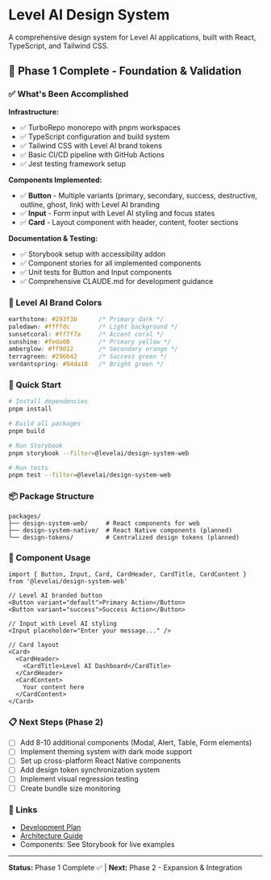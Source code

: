 # Level AI Design System

A comprehensive design system for Level AI applications, built with React, TypeScript, and Tailwind CSS.

## 🎯 Phase 1 Complete - Foundation & Validation

### ✅ What's Been Accomplished

**Infrastructure:**
- ✅ TurboRepo monorepo with pnpm workspaces
- ✅ TypeScript configuration and build system
- ✅ Tailwind CSS with Level AI brand tokens
- ✅ Basic CI/CD pipeline with GitHub Actions
- ✅ Jest testing framework setup

**Components Implemented:**
- ✅ **Button** - Multiple variants (primary, secondary, success, destructive, outline, ghost, link) with Level AI branding
- ✅ **Input** - Form input with Level AI styling and focus states  
- ✅ **Card** - Layout component with header, content, footer sections

**Documentation & Testing:**
- ✅ Storybook setup with accessibility addon
- ✅ Component stories for all implemented components
- ✅ Unit tests for Button and Input components
- ✅ Comprehensive CLAUDE.md for development guidance

### 🎨 Level AI Brand Colors

```css
earthstone: #293f3b      /* Primary dark */
paledawn: #ffffdc        /* Light background */
sunsetcoral: #ff7f7a     /* Accent coral */  
sunshine: #feda00        /* Primary yellow */
amberglow: #ff9012       /* Secondary orange */
terragreen: #296b42      /* Success green */
verdantspring: #94da18   /* Bright green */
```

### 🚀 Quick Start

```bash
# Install dependencies
pnpm install

# Build all packages
pnpm build

# Run Storybook
pnpm storybook --filter=@levelai/design-system-web

# Run tests
pnpm test --filter=@levelai/design-system-web
```

### 📦 Package Structure

```
packages/
├── design-system-web/     # React components for web
├── design-system-native/  # React Native components (planned)
└── design-tokens/         # Centralized design tokens (planned)
```

### 🧪 Component Usage

```tsx
import { Button, Input, Card, CardHeader, CardTitle, CardContent } from '@levelai/design-system-web'

// Level AI branded button
<Button variant="default">Primary Action</Button>
<Button variant="success">Success Action</Button>

// Input with Level AI styling
<Input placeholder="Enter your message..." />

// Card layout
<Card>
  <CardHeader>
    <CardTitle>Level AI Dashboard</CardTitle>
  </CardHeader>
  <CardContent>
    Your content here
  </CardContent>
</Card>
```

### 📋 Next Steps (Phase 2)

- [ ] Add 8-10 additional components (Modal, Alert, Table, Form elements)
- [ ] Implement theming system with dark mode support
- [ ] Set up cross-platform React Native components
- [ ] Add design token synchronization system
- [ ] Implement visual regression testing
- [ ] Create bundle size monitoring

### 🔗 Links

- [Development Plan](./DEVELOPMENT_PLAN.md)
- [Architecture Guide](./CLAUDE.md)
- Components: See Storybook for live examples

---

**Status:** Phase 1 Complete ✅ | **Next:** Phase 2 - Expansion & Integration